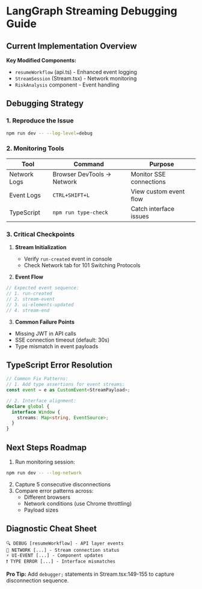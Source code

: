 # LangGraph Streaming Debugging Guide

## Current Implementation Overview
**Key Modified Components:**
- `resumeWorkflow` (api.ts) - Enhanced event logging
- `StreamSession` (Stream.tsx) - Network monitoring
- `RiskAnalysis` component - Event handling

## Debugging Strategy

### 1. Reproduce the Issue
```bash
npm run dev -- --log-level=debug
```

### 2. Monitoring Tools
| Tool | Command | Purpose |
|------|---------|---------|
| Network Logs | Browser DevTools → Network | Monitor SSE connections |
| Event Logs | `CTRL+SHIFT+L` | View custom event flow |
| TypeScript | `npm run type-check` | Catch interface issues |

### 3. Critical Checkpoints
1. **Stream Initialization**
   - Verify `run-created` event in console
   - Check Network tab for 101 Switching Protocols

2. **Event Flow**
```ts
// Expected event sequence:
// 1. run-created
// 2. stream-event
// 3. ui-elements-updated
// 4. stream-end
```

3. **Common Failure Points**
- Missing JWT in API calls
- SSE connection timeout (default: 30s)
- Type mismatch in event payloads

## TypeScript Error Resolution
```ts
// Common Fix Patterns:
// 1. Add type assertions for event streams:
const event = e as CustomEvent<StreamPayload>;

// 2. Interface alignment:
declare global {
  interface Window {
    streams: Map<string, EventSource>;
  }
}
```

## Next Steps Roadmap
1. Run monitoring session:
```bash
npm run dev -- --log-network
```
2. Capture 5 consecutive disconnections
3. Compare error patterns across:
   - Different browsers
   - Network conditions (use Chrome throttling)
   - Payload sizes

## Diagnostic Cheat Sheet
```
🔍 DEBUG [resumeWorkflow] - API layer events
🔌 NETWORK [...] - Stream connection status
⚡ UI-EVENT [...] - Component updates
❗ TYPE ERROR [...] - Interface mismatches
```

**Pro Tip:** Add `debugger;` statements in Stream.tsx:149-155 to capture disconnection sequence.
